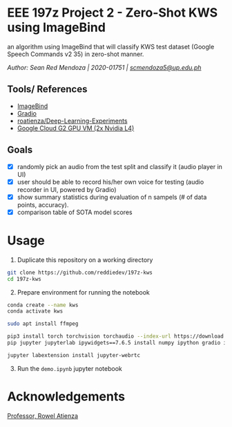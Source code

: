 # EEE 197z Project 2 - Zero-Shot KWS using ImageBind
an algorithm using ImageBind that will classify KWS test dataset (Google Speech Commands v2 35) in zero-shot manner. 

*Author: Sean Red Mendoza | 2020-01751 | scmendoza5@up.edu.ph*

## Tools/ References
- [ImageBind](https://github.com/facebookresearch/ImageBind)
- [Gradio](https://gradio.app/)
- [roatienza/Deep-Learning-Experiments](https://github.com/roatienza/Deep-Learning-Experiments)
- [Google Cloud G2 GPU VM (2x Nvidia L4)](https://cloud.google.com/blog/products/compute/introducing-g2-vms-with-nvidia-l4-gpus)

## Goals
- [x] randomly pick an audio from the test split and classify it (audio player in UI)
- [x] user should be able to record his/her own voice for testing (audio recorder in UI, powered by Gradio)
- [x] show summary statistics during evaluation of n sampels (# of data points, accuracy).
- [x] comparison table of SOTA model scores

# Usage

1. Duplicate this repository on a working directory
```bash
git clone https://github.com/reddiedev/197z-kws
cd 197z-kws
```

2. Prepare environment for running the notebook

```bash
conda create --name kws
conda activate kws

sudo apt install ffmpeg

pip3 install torch torchvision torchaudio --index-url https://download.pytorch.org/whl/cu118
pip jupyter jupyterlab ipywidgets==7.6.5 install numpy ipython gradio ipywebrtc notebook

jupyter labextension install jupyter-webrtc 

```

3. Run the `demo.ipynb` jupyter notebook

# Acknowledgements
[Professor, Rowel Atienza](https://github.com/roatienza)